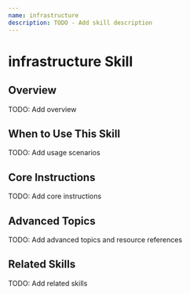 ```yaml
---
name: infrastructure
description: TODO - Add skill description
---
```


# infrastructure Skill

## Overview

TODO: Add overview

## When to Use This Skill

TODO: Add usage scenarios

## Core Instructions

TODO: Add core instructions

## Advanced Topics

TODO: Add advanced topics and resource references

## Related Skills

TODO: Add related skills
